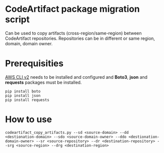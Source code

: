 # CodeArtifact package migration script

Can be used to copy artifacts (cross-region/same-region) between CodeArtifact repositories.
Repositories can be in different or same region, domain, domain owner.

# Prerequisities

[AWS CLI v2](https://docs.aws.amazon.com/cli/latest/userguide/install-cliv2.html) needs to be installed and configured and **Boto3**, **json** and **requests** packages must be installed.  
   
`pip install boto`  
`pip install json`  
`pip install requests`  

# How to use

`codeartifact_copy_artifacts.py --sd <source-domain> --dd <destionation-domain> --sdo <source-domain-owner> --ddo <destionation-domain-owner> --sr <source-repository> --dr <destination-repository> --srg <source-region> --drg <destination-region>`
